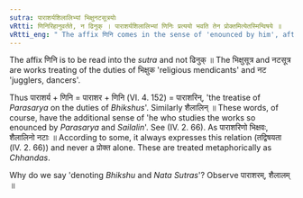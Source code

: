 ```yaml
---
sutra: पाराशर्यशिलालिभ्यां भिक्षुनटसूत्रयोः
vRtti: णिनिरिहानुवर्तते, न ढिनुक् । पाराशर्यशिलालिभ्यां णिनिः प्रत्ययो भवति तेन प्रोक्तमित्येतस्मिन्विषये ॥
vRtti_eng: " The affix णिनि comes in the sense of 'enounced by him', after the words _Parasarya_ and _Silalin_, the works enounced being _Bhikshu_-_Sutra_ and _Nata_-_Sutra_ respectively."
---
```

The affix णिनि is to be read into the _sutra_ and not ढिनुक् ॥ The भिक्षुसूत्र and नटसूत्र are works treating of the duties of भिक्षुक 'religious mendicants' and नट 'jugglers, dancers'.

Thus पाराशर्य + णिनि = पाराशर + णिनि (VI. 4. 152) = पाराशरिन्, 'the treatise of _Parasarya_ on the duties of _Bhikshus_'. Similarly शैलालिन् ॥ These words, of course, have the additional sense of 'he who studies the works so enounced by _Parasarya_ and _Sailalin_'. See (IV. 2. 66). As पाराशरिणो भिक्षवः, शैलालिनो नटाः ॥  According to some, it always expresses this relation (तद्विषयता (IV. 2. 66)) and never a प्रोक्त alone. These are treated metaphorically as _Chhandas_.

Why do we say 'denoting _Bhikshu_ and _Nata_ _Sutras_'? Observe पाराशरम्, शैलालम् ॥
